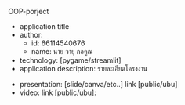 OOP-porject
- application title
- author: 
  * id: 66114540676
  * name: นาย วายุ กอคูณ
- technology: [pygame/streamlit]
- application description: รายละเอียดโครงงาน

* presentation: [slide/canva/etc..] link [public/ubu]
* video: link [public/ubu]:
